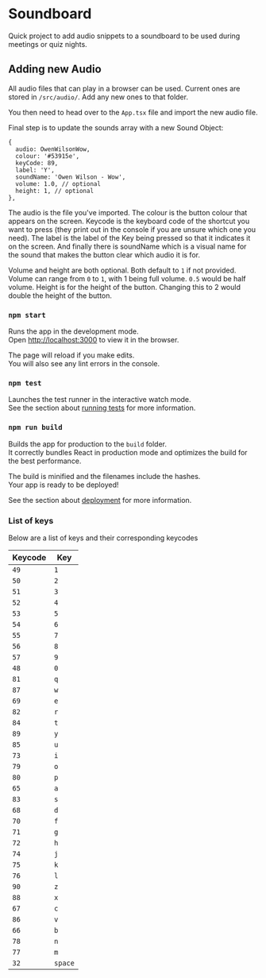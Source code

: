 # Soundboard

Quick project to add audio snippets to a soundboard to be used during meetings or quiz nights.

## Adding new Audio

All audio files that can play in a browser can be used. Current ones are stored in `/src/audio/`. Add any new ones to that folder.

You then need to head over to the `App.tsx` file and import the new audio file.

Final step is to update the sounds array with a new Sound Object:

```
{
  audio: OwenWilsonWow,
  colour: '#53915e',
  keyCode: 89,
  label: 'Y',
  soundName: 'Owen Wilson - Wow',
  volume: 1.0, // optional
  height: 1, // optional
},
```

The audio is the file you've imported. The colour is the button colour that appears on the screen. Keycode is the keyboard code of the shortcut you want to press (they print out in the console if you are unsure which one you need). The label is the label of the Key being pressed so that it indicates it on the screen. And finally there is soundName which is a visual name for the sound that makes the button clear which audio it is for.

Volume and height are both optional. Both default to `1` if not provided. Volume can range from `0` to `1`, with 1 being full volume. `0.5` would be half volume. Height is for the height of the button. Changing this to 2 would double the height of the button.

### `npm start`

Runs the app in the development mode.\
Open [http://localhost:3000](http://localhost:3000) to view it in the browser.

The page will reload if you make edits.\
You will also see any lint errors in the console.

### `npm test`

Launches the test runner in the interactive watch mode.\
See the section about [running tests](https://facebook.github.io/create-react-app/docs/running-tests) for more information.

### `npm run build`

Builds the app for production to the `build` folder.\
It correctly bundles React in production mode and optimizes the build for the best performance.

The build is minified and the filenames include the hashes.\
Your app is ready to be deployed!

See the section about [deployment](https://facebook.github.io/create-react-app/docs/deployment) for more information.

### List of keys

Below are a list of keys and their corresponding keycodes

| Keycode | Key     |
| ------- | ------- |
| `49`    | `1`     |
| `50`    | `2`     |
| `51`    | `3`     |
| `52`    | `4`     |
| `53`    | `5`     |
| `54`    | `6`     |
| `55`    | `7`     |
| `56`    | `8`     |
| `57`    | `9`     |
| `48`    | `0`     |
| `81`    | `q`     |
| `87`    | `w`     |
| `69`    | `e`     |
| `82`    | `r`     |
| `84`    | `t`     |
| `89`    | `y`     |
| `85`    | `u`     |
| `73`    | `i`     |
| `79`    | `o`     |
| `80`    | `p`     |
| `65`    | `a`     |
| `83`    | `s`     |
| `68`    | `d`     |
| `70`    | `f`     |
| `71`    | `g`     |
| `72`    | `h`     |
| `74`    | `j`     |
| `75`    | `k`     |
| `76`    | `l`     |
| `90`    | `z`     |
| `88`    | `x`     |
| `67`    | `c`     |
| `86`    | `v`     |
| `66`    | `b`     |
| `78`    | `n`     |
| `77`    | `m`     |
| `32`    | `space` |
